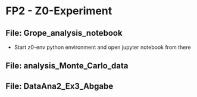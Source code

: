 # FP2 - Z0-Experiment

## File: Grope_analysis_notebook 
* Start z0-env python environment and open jupyter notebook from there

## File: analysis_Monte_Carlo_data


## File: DataAna2_Ex3_Abgabe
